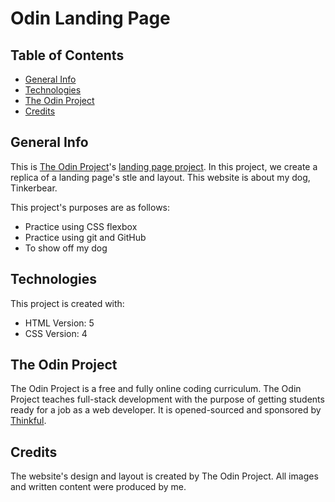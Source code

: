 # Odin Landing Page
## Table of Contents
* [General Info](#general-info)
* [Technologies](#technologies)
* [The Odin Project](#the-odin-project)
* [Credits](#credits)

## General Info
This is [The Odin Project](https://www.theodinproject.com)'s [landing page project](https://www.theodinproject.com/paths/foundations/courses/foundations/lessons/landing-page). In this project, we create a replica of a landing page's stle and layout. This website is about my dog, Tinkerbear.

This project's purposes are as follows: 
* Practice using CSS flexbox
* Practice using git and GitHub
* To show off my dog

## Technologies
This project is created with:
* HTML Version: 5
* CSS Version: 4

## The Odin Project
The Odin Project is a free and fully online coding curriculum. The Odin Project teaches full-stack development with the purpose of getting students ready for a job as a web developer. It is opened-sourced and sponsored by [Thinkful](https://www.thinkful.com).

## Credits
The website's design and layout is created by The Odin Project. All images and written content were produced by me.
